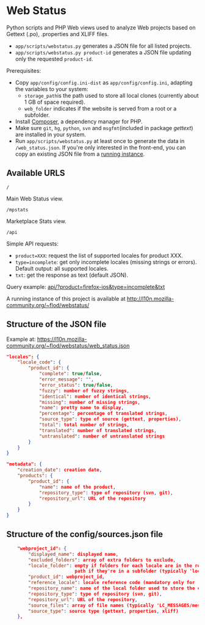 Web Status
=========

Python scripts and PHP Web views used to analyze Web projects based on Gettext (.po), .properties and XLIFF files.
* ```app/scripts/webstatus.py``` generates a JSON file for all listed projects.
* ```app/scripts/webstatus.py product-id``` generates a JSON file updating only the requested ```product-id```.

Prerequisites:
* Copy ```app/config/config.ini-dist``` as ```app/config/config.ini```, adapting the variables to your system:
    * ```storage_path```is the path used to store all local clones (currently about 1 GB of space required).
    * ```web_folder``` indicates if the website is served from a root or a subfolder.
* Install [Composer](https://getcomposer.org/), a dependency manager for PHP.
* Make sure ```git```, ```hg```, ```python```, ```svn``` and ```msgfmt```(included in package *gettext*) are installed in your system.
* Run ```app/scripts/webstatus.py``` at least once to generate the data in ```/web_status.json```. If you're only interested in the front-end, you can copy an existing JSON file from a [running instance](https://l10n.mozilla-community.org/~flod/webstatus/web_status.json).

## Available URLS
```
/
```
Main Web Status view.

```
/mpstats
```
Marketplace Stats view.

```
/api
```
Simple API requests:
* ```product=XXX```: request the list of supported locales for product XXX.
* ```type=incomplete```: get only incomplete locales (missing strings or errors). Default output: all supported locales.
* ```txt```: get the response as text (default JSON).

Query example: [api/?product=firefox-ios&type=incomplete&txt](https://l10n.mozilla-community.org/~flod/webstatus/api/?product=firefox-ios&type=incomplete&txt)

A running instance of this project is available at http://l10n.mozilla-community.org/~flod/webstatus/

## Structure of the JSON file

Example at: https://l10n.mozilla-community.org/~flod/webstatus/web_status.json

```JSON
"locales": {
    "locale_code": {
        "product_id": {
            "complete": true/false,
            "error_message": "",
            "error_status": true/false,
            "fuzzy": number of fuzzy strings,
            "identical": number of identical strings,
            "missing": number of missing strings,
            "name": pretty name to display,
            "percentage": percentage of translated strings,
            "source_type": type of source (gettext, properties),
            "total": total number of strings,
            "translated": number of translated strings,
            "untranslated": number of untranslated strings
        }
    }
}

"metadata": {
    "creation_date": creation date,
    "products": {
        "product_id": {
            "name": name of the product,
            "repository_type": type of repository (svn, git),
            "repository_url": URL of the repository
        }
    }
}
```

## Structure of the config/sources.json file

```JSON
    "webproject_id": {
        "displayed_name": displayed name,
        "excluded_folders": array of extra folders to exclude,
        "locale_folder": empty if folders for each locale are in the root of the repo
                         path if they're in a subfolder (typically 'locale'),
        "product_id": webproject_id,
        "reference_locale": locale reference code (mandatory only for .properties and XLIFF),
        "repository_name": name of the local folder used to store the clone,
        "repository_type": type of repository (svn, git),
        "repository_url": URL of the repository,
        "source_files": array of file names (typically 'LC_MESSAGES/messages.po'),
        "source_type": source type (gettext, properties, xliff)
    },
```
